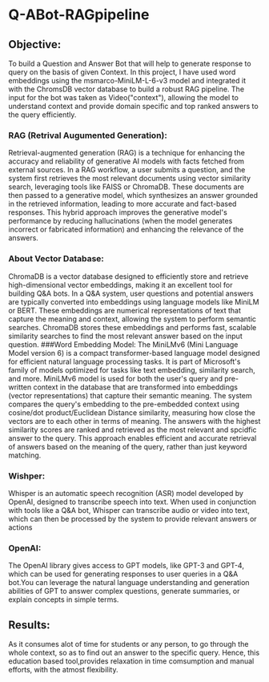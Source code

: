 # Q-ABot-RAGpipeline
## Objective:
To build a Question and Answer Bot that will help to generate response to query on the basis of given Context. In this project, I have used word embeddings using the msmarco-MiniLM-L-6-v3 model and integrated it with the ChromsDB vector database to build a robust RAG pipeline. The input for the bot was taken as Video("context"), allowing the model to understand context and provide domain specific and top ranked answers to the query efficiently.

### RAG (Retrival Augumented Generation):
Retrieval-augmented generation (RAG) is a technique for enhancing the accuracy and reliability of generative AI models with facts fetched from external sources.
In a RAG workflow, a user submits a question, and the system first retrieves the most relevant documents using vector similarity search, leveraging tools like FAISS or ChromaDB. These documents are then passed to a generative model, which synthesizes an answer grounded in the retrieved information, leading to more accurate and fact-based responses. This hybrid approach improves the generative model's performance by reducing hallucinations (when the model generates incorrect or fabricated information) and enhancing the relevance of the answers. 
### About Vector Database: 
ChromaDB is a vector database designed to efficiently store and retrieve high-dimensional vector embeddings, making it an excellent tool for building Q&A bots. In a Q&A system, user questions and potential answers are typically converted into embeddings using language models like MiniLM or BERT. These embeddings are numerical representations of text that capture the meaning and context, allowing the system to perform semantic searches. ChromaDB stores these embeddings and performs fast, scalable similarity searches to find the most relevant answer based on the input question.
###Word Embedding Model:
The MiniLMv6 (Mini Language Model version 6) is a compact transformer-based language model designed for efficient natural language processing tasks. It is part of Microsoft's family of models optimized for tasks like text embedding, similarity search, and more. MiniLMv6 model is used for both the user's query and pre-written context in the database that are transformed into embeddings (vector representations) that capture their semantic meaning. The system compares the query's embedding to the pre-embedded context using cosine/dot product/Euclidean Distance similarity, measuring how close the vectors are to each other in terms of meaning. The answers with the highest similarity scores are ranked and retrieved as the most relevant and spcidfic answer to the query. This approach enables efficient and accurate retrieval of answers based on the meaning of the query, rather than just keyword matching.
### Wishper:
Whisper is an automatic speech recognition (ASR) model developed by OpenAI, designed to transcribe speech into text. When used in conjunction with tools like a Q&A bot, Whisper can transcribe audio or video into text, which can then be processed by the system to provide relevant answers or actions
### OpenAI:
The OpenAI library gives access to GPT models, like GPT-3 and GPT-4, which can be used for generating responses to user queries in a Q&A bot.You can leverage the natural language understanding and generation abilities of GPT to answer complex questions, generate summaries, or explain concepts in simple terms.

## Results:
As it consumes alot of time for students or any person, to go through the whole context, so as to find out an answer to the specific query. Hence, this education based tool,provides relaxation in time comsumption and manual efforts, with the atmost flexibility.
